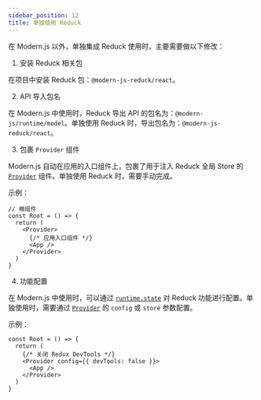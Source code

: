 ```yaml
---
sidebar_position: 12
title: 单独使用 Reduck
---
```


在 Modern.js 以外，单独集成 Reduck 使用时，主要需要做以下修改：

1. 安装 Reduck 相关包

在项目中安装 Reduck 包：`@modern-js-reduck/react`。


2. API 导入包名

在 Modern.js 中使用时，Reduck 导出 API 的包名为：`@modern-js/runtime/model`。单独使用 Reduck 时，导出包名为：`@modern-js-reduck/react`。


3. 包裹 `Provider` 组件

Modern.js 自动在应用的入口组件上，包裹了用于注入 Reduck 全局 Store 的 [`Provider`](/docs/apis/app/runtime/model/Provider) 组件。单独使用 Reduck 时，需要手动完成。

示例：
```tsx
// 根组件
const Root = () => {
  return (
    <Provider>
      {/* 应用入口组件 */}
      <App />
    </Provider>
  )
}
```


4. 功能配置

在 Modern.js 中使用时，可以通过 [`runtime.state`](/docs/configure/app/runtime/state) 对 Reduck 功能进行配置。单独使用时，需要通过 [`Provider`](/docs/apis/app/runtime/model/Provider) 的 `config` 或 `store` 参数配置。


示例：
```tsx
const Root = () => {
  return (
    {/* 关闭 Redux DevTools */}
    <Provider config={{ devTools: false }}>
      <App />
    </Provider>
  )
}
```
